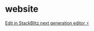 # website

[Edit in StackBlitz next generation editor ⚡️](https://stackblitz.com/~/github.com/roc4et/website)